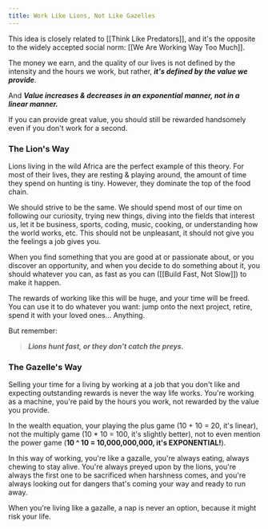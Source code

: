 ```yaml
---
title: Work Like Lions, Not Like Gazelles
---
```


This idea is closely related to [[Think Like Predators]], and it's the opposite to the widely accepted social norm: [[We Are Working Way Too Much]].

The money we earn, and the quality of our lives is not defined by the intensity and the hours we work, but rather, ***it's defined by the value we provide***.

And ***<Highlight>Value increases & decreases in an exponential manner, not in a linear manner.</Highlight>***

If you can provide great value, you should still be rewarded handsomely even if you don't work for a second.

### The Lion's Way

Lions living in the wild Africa are the perfect example of this theory. For most of their lives, they are resting & playing around, the amount of time they spend on hunting is tiny. However, they dominate the top of the food chain.

We should strive to be the same. We should spend most of our time on following our curiosity, trying new things, diving into the fields that interest us, let it be business, sports, coding, music, cooking, or understanding how the world works, etc. This should not be unpleasant, it should not give you the feelings a job gives you.

When you find something that you are good at or passionate about, or you discover an opportunity, and when you decide to do something about it, you should whatever you can, as fast as you can ([[Build Fast, Not Slow]]) to make it happen.

The rewards of working like this will be huge, and your time will be freed. You can use it to do whatever you want: jump onto the next project, retire, spend it with your loved ones... Anything.

But remember:

> ***<Highlight>Lions hunt fast, or they don't catch the preys.</Highlight>***

### The Gazelle's Way

Selling your time for a living by working at a job that you don't like and expecting outstanding rewards is never the way life works. You're working as a machine, you're paid by the hours you work, not rewarded by the value you provide.

In the wealth equation, your playing the plus game (10 + 10 = 20, it's linear), not the multiply game (10 * 10 = 100, it's slightly better), not to even mention the power game (**10 ^ 10 = 10,000,000,000, it's EXPONENTIAL!**).

In this way of working, you're like a gazalle, you're always eating, always chewing to stay alive. You're always preyed upon by the lions, you're always the first one to be sacrificed when harshness comes, and you're always looking out for dangers that's coming your way and ready to run away.

When you're living like a gazalle, a nap is never an option, because it might risk your life.
